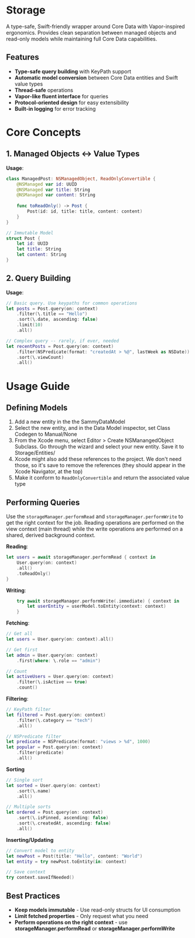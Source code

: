 # Storage

A type-safe, Swift-friendly wrapper around Core Data with Vapor-inspired ergonomics. Provides clean separation between managed objects and read-only models while maintaining full Core Data capabilities.

## Features

- **Type-safe query building** with KeyPath support
- **Automatic model conversion** between Core Data entities and Swift value types
- **Thread-safe** operations
- **Vapor-like fluent interface** for queries
- **Protocol-oriented design** for easy extensibility
- **Built-in logging** for error tracking

# Core Concepts

## 1. Managed Objects <-> Value Types

**Usage**:
```swift
class ManagedPost: NSManagedObject, ReadOnlyConvertible {
    @NSManaged var id: UUID
    @NSManaged var title: String
    @NSManaged var content: String
    
    func toReadOnly() -> Post {
        Post(id: id, title: title, content: content)
    }
}

// Immutable Model
struct Post {
	let id: UUID
	let title: String
	let content: String
}
```

## 2. Query Building

**Usage**:
```swift
// Basic query. Use keypaths for common operations
let posts = Post.query(on: context)
    .filter(\.title == "Hello")
    .sort(\.date, ascending: false)
    .limit(10)
    .all()

// Complex query -- rarely, if ever, needed
let recentPosts = Post.query(on: context)
    .filter(NSPredicate(format: "createdAt > %@", lastWeek as NSDate))
    .sort(\.viewCount)
    .all()
```

# Usage Guide

## Defining Models

1. Add a new entity in the the SammyDataModel
2. Select the new entity, and in the Data Model inspector, set Class Codegen to Manual/None
3. From the Xcode menu, select Editor > Create NSManangedObject Subclass. Go through the wizard and select your new entity. Save it to Storage/Entities/
4. Xcode might also add these references to the project. We don't need those, so it's save to remove the references (they should appear in the Xcode Navigator, at the top)
5. Make it conform to `ReadOnlyConvertible` and return the associated value type

## Performing Queries

Use the `storageManager.performRead` and `storageManager.performWrite` to get the right context for the job. Reading operations are performed on the view context (main thread) while the write operations are performed on a shared, derived background context.

**Reading**:
```swift
let users = await storageManager.performRead { context in 
	User.query(on: context)
	.all()
	.toReadOnly()
}
```

**Writing**:
```swift
	try await storageManager.performWrite(.immediate) { context in 
		let userEntity = userModel.toEntity(context: context)
	}
```

**Fetching**:
```swift
// Get all
let users = User.query(on: context).all()

// Get first
let admin = User.query(on: context)
    .first(where: \.role == "admin")

// Count
let activeUsers = User.query(on: context)
    .filter(\.isActive == true)
    .count()
```

**Filtering**:
```swift
// KeyPath filter
let filtered = Post.query(on: context)
    .filter(\.category == "tech")
    .all()

// NSPredicate filter
let predicate = NSPredicate(format: "views > %d", 1000)
let popular = Post.query(on: context)
    .filter(predicate)
    .all()
```

**Sorting**
```swift
// Single sort
let sorted = User.query(on: context)
    .sort(\.name)
    .all()

// Multiple sorts
let ordered = Post.query(on: context)
    .sort(\.isPinned, ascending: false)
    .sort(\.createdAt, ascending: false)
    .all()
```

**Inserting/Updating**
```swift
// Convert model to entity
let newPost = Post(title: "Hello", content: "World")
let entity = try newPost.toEntity(in: context)

// Save context
try context.saveIfNeeded()
```

## Best Practices

- **Keep models immutable**  - Use read-only structs for UI consumption
- **Limit fetched properties** - Only request what you need
- **Perform operations on the right context** - use **storageManager.performRead** or **storageManager.performWrite**